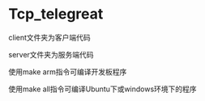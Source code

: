 # Tcp_telegreat

client文件夹为客户端代码

server文件夹为服务端代码

使用make arm指令可编译开发板程序

使用make all指令可编译Ubuntu下或windows环境下的程序

